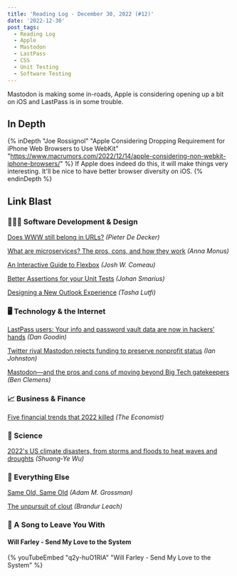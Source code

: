 ```yaml
---
title: 'Reading Log - December 30, 2022 (#12)'
date: '2022-12-30'
post_tags:
  - Reading Log
  - Apple
  - Mastodon
  - LastPass
  - CSS
  - Unit Testing
  - Software Testing
---
```


Mastodon is making some in-roads, Apple is considering opening up a bit on iOS and LastPass is in some trouble.
<!-- excerpt -->

## In Depth

{% inDepth "Joe Rossignol" "Apple Considering Dropping Requirement for iPhone Web Browsers to Use WebKit" "https://www.macrumors.com/2022/12/14/apple-considering-non-webkit-iphone-browsers/" %}
    If Apple does indeed do this, it will make things very interesting. It'll be nice to have better browser diversity on iOS.
{% endinDepth %}

## Link Blast

### 👨🏼‍💻 Software Development & Design

[Does WWW still belong in URLs?](https://css-tricks.com/does-www-still-belong-in-urls/) *(Pieter De Decker)*

[What are microservices? The pros, cons, and how they work](https://raygun.com/blog/what-are-microservices/) *(Anna Monus)*

[An Interactive Guide to Flexbox](https://www.joshwcomeau.com/css/interactive-guide-to-flexbox/) *(Josh W. Comeau)*

[Better Assertions for your Unit Tests](https://www.johansmarius.dev/2022/12/better-assertions-for-your-unit-tests.html) *(Johan Smarius)*

[Designing a New Outlook Experience](https://medium.com/microsoft-design/designing-a-new-outlook-experience-a3d93a925509) *(Tasha Lutfi)*

### 🖥 Technology & the Internet

[LastPass users: Your info and password vault data are now in hackers’ hands](https://arstechnica.com/information-technology/2022/12/lastpass-says-hackers-have-obtained-vault-data-and-a-wealth-of-customer-info/) *(Dan Goodin)*

[Twitter rival Mastodon rejects funding to preserve nonprofit status](https://arstechnica.com/tech-policy/2022/12/twitter-rival-mastodon-rejects-funding-to-preserve-nonprofit-status/) *(Ian Johnston)*

[Mastodon—and the pros and cons of moving beyond Big Tech gatekeepers](https://arstechnica.com/gadgets/2022/12/mastodon-highlights-pros-and-cons-of-moving-beyond-big-tech-gatekeepers/) *(Ben Clemens)*

### 📈 Business & Finance

[Five financial trends that 2022 killed](https://www.economist.com/finance-and-economics/2022/12/21/five-financial-trends-that-2022-killed?etear=nl_today_1) *(The Economist)*

### 🔬 Science

[2022's US climate disasters, from storms and floods to heat waves and droughts](https://arstechnica.com/science/2022/12/2022s-us-climate-disasters-from-storms-and-floods-to-heat-waves-and-droughts/) *(Shuang-Ye Wu)*

### 🎒 Everything Else

[Same Old, Same Old](https://humbledollar.com/2022/12/same-old-same-old/) *(Adam M. Grossman)*

[The unpursuit of clout](https://brandur.org/fragments/unpursuit-of-clout) *(Brandur Leach)*

### 🎵 A Song to Leave You With

#### Will Farley - Send My Love to the System

{% youTubeEmbed "q2y-huO1RlA" "Will Farley - Send My Love to the System" %}